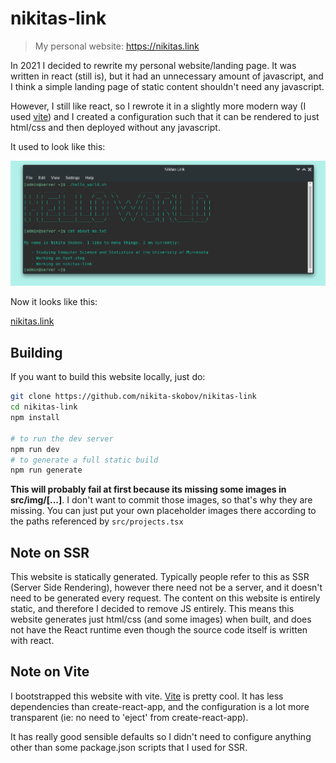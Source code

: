 # nikitas-link

> My personal website: https://nikitas.link

In 2021 I decided to rewrite my personal website/landing page.
It was written in react (still is), but it had an unnecessary amount of javascript, and I think a simple landing page of static content shouldn't need any javascript.

However, I still like react, so I rewrote it in a slightly more modern way (I used [vite](https://vitejs.dev/)) and I created a configuration such that it can be rendered to just html/css and then deployed without any javascript.


It used to look like this:

![old_img](https://github.com/nikita-skobov/nikitas-link/blob/0962fba283729e7005fcf5c3dfa345938cb8e299/.github/homepage.png?raw=true)

Now it looks like this:

[nikitas.link](https://nikitas.link)

## Building

If you want to build this website locally, just do:

```sh
git clone https://github.com/nikita-skobov/nikitas-link
cd nikitas-link
npm install

# to run the dev server
npm run dev
# to generate a full static build
npm run generate
```

**This will probably fail at first because its missing some images in src/img/[...]**. I don't want to commit those images, so that's why they are missing. You can just put your own placeholder images there according to the paths referenced by `src/projects.tsx`

## Note on SSR

This website is statically generated. Typically people refer to this as SSR (Server Side Rendering), however there need not be a server, and it doesn't need to be generated every request. The content on this website is entirely static, and therefore I decided to remove JS entirely. This means this website generates just html/css (and some images) when built, and does not have the React runtime even though the source code itself is written with react.

## Note on Vite

I bootstrapped this website with vite. [Vite](https://vitejs.dev/) is pretty cool. It has less dependencies than create-react-app, and the configuration is a lot more transparent (ie: no need to 'eject' from create-react-app).

It has really good sensible defaults so I didn't need to configure anything other than some package.json scripts that I used for SSR.

